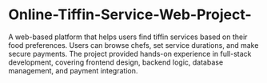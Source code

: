# Online-Tiffin-Service-Web-Project-
 A web-based platform that helps users find tiffin services based on their food preferences. Users can browse chefs, set service durations, and make secure payments. The project provided hands-on experience in full-stack development, covering frontend design, backend logic, database management, and payment integration.
